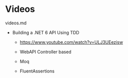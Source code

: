 # Videos

videos.md

*   Building a .NET 6 API Using TDD

    *   https://www.youtube.com/watch?v=ULJ3UEezisw

    *   WebAPI Controller based

    *   Moq

    *   FluentAssertions